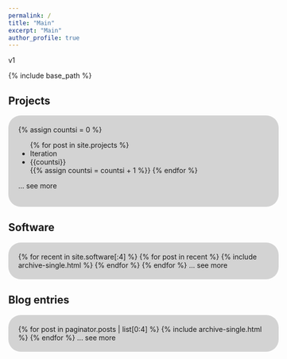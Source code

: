 ```yaml
---
permalink: /
title: "Main"
excerpt: "Main"
author_profile: true
---
```


<style>
#roundedbox {
  border-radius: 25px;
  background: LightGray;
  padding: 20px;
  width: 100%;
}
</style>

v1

{% include base_path %}

## Projects
<div id="roundedbox">
{% assign countsi = 0 %}
<ul>
{% for post in site.projects %}
<li>Iteration</li>
<li>{{countsi}}</li>
{{% assign countsi = countsi + 1 %}}
{% endfor %}
</ul>

... see more
</div>

## Software
<div id="roundedbox">
{% for recent in site.software[:4] %}
  {% for post in recent %}
    {% include archive-single.html %}
  {% endfor %}
{% endfor %}
... see more
</div>


## Blog entries
<div id="roundedbox">
{% for post in paginator.posts | list[0:4] %}
  {% include archive-single.html %}
{% endfor %}
... see more
</div>
